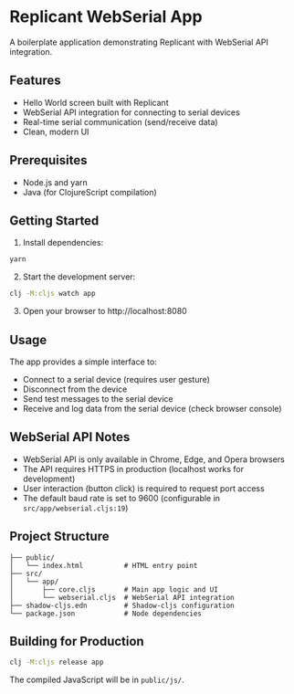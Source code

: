 # Replicant WebSerial App

A boilerplate application demonstrating Replicant with WebSerial API integration.

## Features

- Hello World screen built with Replicant
- WebSerial API integration for connecting to serial devices
- Real-time serial communication (send/receive data)
- Clean, modern UI

## Prerequisites

- Node.js and yarn
- Java (for ClojureScript compilation)

## Getting Started

1. Install dependencies:
```bash
yarn
```

2. Start the development server:
```bash
clj -M:cljs watch app
```

3. Open your browser to http://localhost:8080

## Usage

The app provides a simple interface to:
- Connect to a serial device (requires user gesture)
- Disconnect from the device
- Send test messages to the serial device
- Receive and log data from the serial device (check browser console)

## WebSerial API Notes

- WebSerial API is only available in Chrome, Edge, and Opera browsers
- The API requires HTTPS in production (localhost works for development)
- User interaction (button click) is required to request port access
- The default baud rate is set to 9600 (configurable in `src/app/webserial.cljs:19`)

## Project Structure

```
├── public/
│   └── index.html          # HTML entry point
├── src/
│   └── app/
│       ├── core.cljs       # Main app logic and UI
│       └── webserial.cljs  # WebSerial API integration
├── shadow-cljs.edn         # Shadow-cljs configuration
└── package.json            # Node dependencies
```

## Building for Production

```bash
clj -M:cljs release app
```

The compiled JavaScript will be in `public/js/`.
